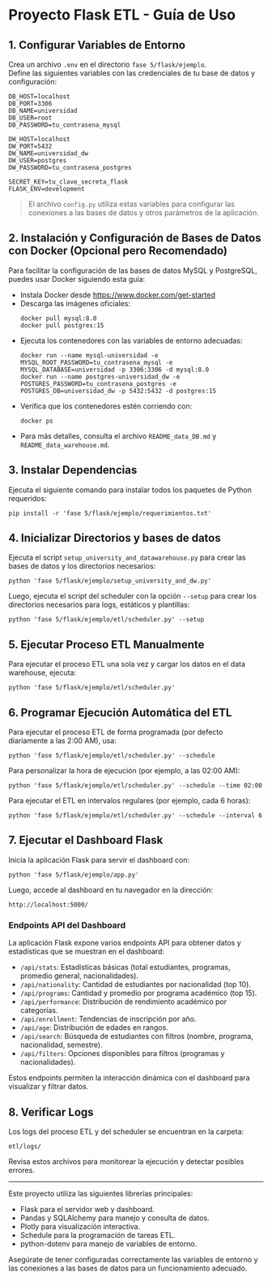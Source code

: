 # Proyecto Flask ETL - Guía de Uso

## 1. Configurar Variables de Entorno

Crea un archivo `.env` en el directorio `fase 5/flask/ejemplo`.  
Define las siguientes variables con las credenciales de tu base de datos y configuración:

```
DB_HOST=localhost
DB_PORT=3306
DB_NAME=universidad
DB_USER=root
DB_PASSWORD=tu_contrasena_mysql

DW_HOST=localhost
DW_PORT=5432
DW_NAME=universidad_dw
DW_USER=postgres
DW_PASSWORD=tu_contrasena_postgres

SECRET_KEY=tu_clave_secreta_flask
FLASK_ENV=development
```

> El archivo `config.py` utiliza estas variables para configurar las conexiones a las bases de datos y otros parámetros de la aplicación.

## 2. Instalación y Configuración de Bases de Datos con Docker (Opcional pero Recomendado)

Para facilitar la configuración de las bases de datos MySQL y PostgreSQL, puedes usar Docker siguiendo esta guía:

- Instala Docker desde https://www.docker.com/get-started
- Descarga las imágenes oficiales:
  ```
  docker pull mysql:8.0
  docker pull postgres:15
  ```
- Ejecuta los contenedores con las variables de entorno adecuadas:
  ```
  docker run --name mysql-universidad -e MYSQL_ROOT_PASSWORD=tu_contrasena_mysql -e MYSQL_DATABASE=universidad -p 3306:3306 -d mysql:8.0
  docker run --name postgres-universidad_dw -e POSTGRES_PASSWORD=tu_contrasena_postgres -e POSTGRES_DB=universidad_dw -p 5432:5432 -d postgres:15
  ```
- Verifica que los contenedores estén corriendo con:
  ```
  docker ps
  ```
- Para más detalles, consulta el archivo `README_data_DB.md` y `README_data_warehouse.md`.

## 3. Instalar Dependencias

Ejecuta el siguiente comando para instalar todos los paquetes de Python requeridos:

```
pip install -r 'fase 5/flask/ejemplo/requerimientos.txt'
```

## 4. Inicializar Directorios y bases de datos

Ejecuta el script `setup_university_and_datawarehouse.py` para crear las bases de datos y los directorios necesarios:

```
python 'fase 5/flask/ejemplo/setup_university_and_dw.py'
```

Luego, ejecuta el script del scheduler con la opción `--setup` para crear los directorios necesarios para logs, estáticos y plantillas:

```
python 'fase 5/flask/ejemplo/etl/scheduler.py' --setup
```

## 5. Ejecutar Proceso ETL Manualmente

Para ejecutar el proceso ETL una sola vez y cargar los datos en el data warehouse, ejecuta:

```
python 'fase 5/flask/ejemplo/etl/scheduler.py'
```

## 6. Programar Ejecución Automática del ETL

Para ejecutar el proceso ETL de forma programada (por defecto diariamente a las 2:00 AM), usa:

```
python 'fase 5/flask/ejemplo/etl/scheduler.py' --schedule
```

Para personalizar la hora de ejecución (por ejemplo, a las 02:00 AM):

```
python 'fase 5/flask/ejemplo/etl/scheduler.py' --schedule --time 02:00
```

Para ejecutar el ETL en intervalos regulares (por ejemplo, cada 6 horas):

```
python 'fase 5/flask/ejemplo/etl/scheduler.py' --schedule --interval 6
```

## 7. Ejecutar el Dashboard Flask

Inicia la aplicación Flask para servir el dashboard con:

```
python 'fase 5/flask/ejemplo/app.py'
```

Luego, accede al dashboard en tu navegador en la dirección:

```
http://localhost:5000/
```

### Endpoints API del Dashboard

La aplicación Flask expone varios endpoints API para obtener datos y estadísticas que se muestran en el dashboard:

- `/api/stats`: Estadísticas básicas (total estudiantes, programas, promedio general, nacionalidades).
- `/api/nationality`: Cantidad de estudiantes por nacionalidad (top 10).
- `/api/programs`: Cantidad y promedio por programa académico (top 15).
- `/api/performance`: Distribución de rendimiento académico por categorías.
- `/api/enrollment`: Tendencias de inscripción por año.
- `/api/age`: Distribución de edades en rangos.
- `/api/search`: Búsqueda de estudiantes con filtros (nombre, programa, nacionalidad, semestre).
- `/api/filters`: Opciones disponibles para filtros (programas y nacionalidades).

Estos endpoints permiten la interacción dinámica con el dashboard para visualizar y filtrar datos.

## 8. Verificar Logs

Los logs del proceso ETL y del scheduler se encuentran en la carpeta:

```
etl/logs/
```

Revisa estos archivos para monitorear la ejecución y detectar posibles errores.

---

Este proyecto utiliza las siguientes librerías principales:

- Flask para el servidor web y dashboard.
- Pandas y SQLAlchemy para manejo y consulta de datos.
- Plotly para visualización interactiva.
- Schedule para la programación de tareas ETL.
- python-dotenv para manejo de variables de entorno.

Asegúrate de tener configuradas correctamente las variables de entorno y las conexiones a las bases de datos para un funcionamiento adecuado.
